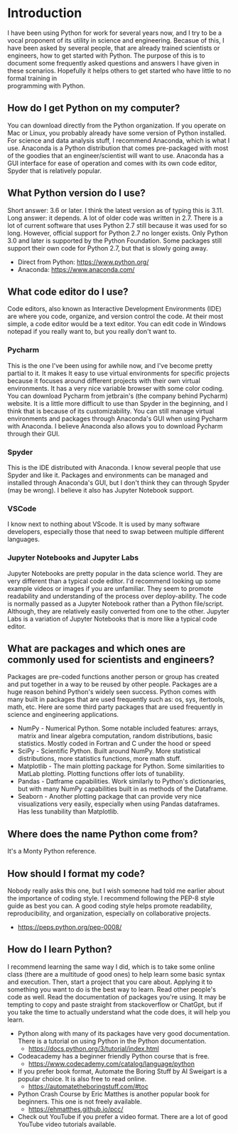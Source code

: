 # Introduction
I have been using Python for work for several years now, and I try to be a vocal proponent of its utility in science
and engineering. Becasue of this, I have been asked by several people, that are already trained scientists or engineers, 
how to get started with Python. The purpose of this is to document some frequently asked questions and answers I have 
given in these scenarios. Hopefully it helps others to get started who have little to no formal training in  
programming with Python.

## How do I get Python on my computer?
You can download directly from the Python organization. If you operate on
Mac or Linux, you probably already have some version of Python installed.
For science and data analysis stuff, I recommend Anaconda, which is what I
use. Anaconda is a Python distribution that comes pre-packaged with most of
the goodies that an engineer/scientist will want to use. Anaconda has a GUI
interface for ease of operation and comes with its own code editor, Spyder
that is relatively popular.

## What Python version do I use?
Short answer: 3.6 or later. I think the latest version as of typing this is 3.11. Long answer: it depends. A lot of 
older code was written in 2.7. There is a lot of current software that uses Python 2.7 still because it was used for so 
long. However, official support for Python 2.7 no longer exists. Only Python 3.0 and later is supported by the Python 
Foundation. Some packages still support their own code for Python 2.7, but that is slowly going away.
- Direct from Python: <https://www.python.org/>
- Anaconda: <https://www.anaconda.com/>

## What code editor do I use?
Code editors, also known as Interactive Development Environments (IDE) are
where you code, organize, and version control the code. At their most
simple, a code editor would be a text editor. You can edit code in Windows
notepad if you really want to, but you really don't want to.

### Pycharm
This is the one I've been using for awhile now, and I've become
pretty partial to it. It makes It easy to use virtual environments for specific
projects because it focuses around different projects with their own virtual environments. It has a very nice variable browser with some color coding. You can download
Pycharm from jetbrain's (the company behind Pycharm) website.
It is a little more difficult to use than Spyder in the beginning, and I
think that is because of its customizability. You can still manage virtual environments and packages through Anaconda's
GUI when using Pycharm with Anaconda. I believe Anaconda also allows you to download Pycharm through their GUI.

### Spyder
This is the IDE distributed with Anaconda. I know several people that use Spyder and like it. Packages and environments can be managed and installed through Anaconda's GUI, but I don't think they can through Spyder (may be wrong). I believe it also has Jupyter Notebook support.

### VSCode
I know next to nothing about VScode. It is used by many software developers, especially those that need to swap between multiple different languages.

### Jupyter Notebooks and Jupyter Labs
Jupyter Notebooks are pretty popular in the data science world. They are
very different than a typical code editor. I'd recommend looking up some
example videos or images if you are unfamiliar. They seem to promote
readability and understanding of the process over deploy-ability. The code
is normally passed as a Jupyter Notebook rather than a Python file/script.
Although, they are relatively easily converted from one to the other.
Jupyter Labs is a variation of Jupyter Notebooks that is more like a typical
code editor.

## What are packages and which ones are commonly used for scientists and engineers?
Packages are pre-coded functions another person or group has created and put
together in a way to be reused by other people. Packages are a huge reason behind Python's widely seen success. Python comes with many built in packages
that are used frequently such as: os, sys, itertools, math, etc. Here are
some third party packages that are used frequently in science and
engineering applications.
- NumPy - Numerical Python. Some notable included features: arrays, matrix and
linear algebra computation, random distributions, basic statistics. Mostly
coded in Fortran and C under the hood or speed
- SciPy - Scientific Python. Built around NumPy. More statistical
distributions, more statistics functions, more math stuff.
- Matplotlib - The main plotting package for Python. Some similarities to
MatLab plotting. Plotting functions offer lots of tunability. 
- Pandas - Datframe capabilities. Work similarly to Python's dictionaries, but with many NumPy capabilities built in as 
methods of the Dataframe.
- Seaborn - Another plotting package that can provide very nice visualizations very easily, especially when using 
Pandas dataframes. Has less tunability than Matplotlib.

## Where does the name Python come from?
It's a Monty Python reference. 

## How should I format my code?
Nobody really asks this one, but I wish someone had told me earlier about the importance of coding style. I recommend
following the PEP-8 style guide as best you can. A good coding style helps promote readability, reproducibility, and
organization, especially on collaborative projects.
- <https://peps.python.org/pep-0008/>

## How do I learn Python?
I recommend learning the same way I did, which is to take some online class (there are a multitude of good ones) to 
help learn some basic syntax and execution. Then, start a project that you care about. Applying it to something you 
want to do is the best way to learn. Read other people's code as well. Read the documentation of packages you're using.
It may be tempting to copy and paste straight from stackoverflow or ChatGpt, but if you take the time to actually
understand what the code does, it will help you learn.
- Python along with many of its packages have very good documentation. There is a tutorial on using Python in the Python documentation.
  - <https://docs.python.org/3/tutorial/index.html>
- Codeacademy has a beginner friendly Python course that is free.
  - <https://www.codecademy.com/catalog/language/python>
- If you prefer book format, Automate the Boring Stuff by Al Sweigart is a popular choice. It is also free to read online.
  - <https://automatetheboringstuff.com/#toc>
- Python Crash Course by Eric Matthes is another popular book for beginners. This one is not freely available.
  - <https://ehmatthes.github.io/pcc/>
- Check out YouTube if you prefer a video format. There are a lot of good YouTube video tutorials available.
